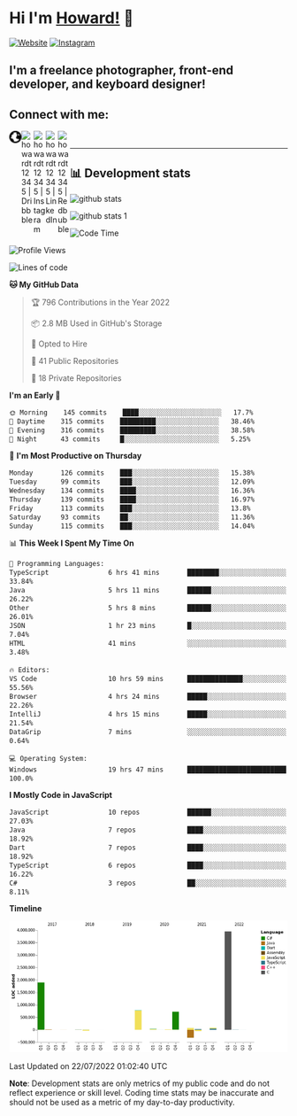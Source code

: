 # Hi I'm [Howard!][website] 👋

[![Website](https://img.shields.io/website?label=howardt12345.com&style=for-the-badge&url=https%3A%2F%2Fhowardt12345.com)](https://howardt12345.com)
[![Instagram](https://img.shields.io/badge/instagram-%23E4405F.svg?&style=for-the-badge&logo=instagram&logoColor=white)](https://instagram.com/howardt12345)

I'm a freelance photographer, front-end developer, and keyboard designer!
---

## Connect with me:

[<img align="left" alt="howardt12345.com" width="22px" src="https://raw.githubusercontent.com/iconic/open-iconic/master/svg/globe.svg" />][website]
[<img align="left" alt="howardt12345 | Dribbble" width="22px" src="https://cdn.jsdelivr.net/npm/simple-icons@v3/icons/dribbble.svg" />][dribbble]
[<img align="left" alt="howardt12345 | Instagram" width="22px" src="https://cdn.jsdelivr.net/npm/simple-icons@v3/icons/instagram.svg" />][instagram]
[<img align="left" alt="howardt12345 | LinkedIn" width="22px" src="https://cdn.jsdelivr.net/npm/simple-icons@v3/icons/linkedin.svg" />][linkedin]
[<img align="left" alt="howardt12345 | Redbubble" width="22px" src="https://cdn.jsdelivr.net/npm/simple-icons@v3/icons/redbubble.svg" />][redbubble]

<br />

---

## 📊 Development stats

![github stats](https://github-readme-stats.vercel.app/api?username=howardt12345&show_icons=true&hide_border=true&theme=dark&hide=contribs,issues)

![github stats 1](https://github-readme-stats.vercel.app/api/top-langs?username=howardt12345&langs_count=8&show_icons=true&hide_border=true&theme=dark&layout=compact)

<!--START_SECTION:waka-->
![Code Time](http://img.shields.io/badge/Code%20Time-0%20secs-blue)

![Profile Views](http://img.shields.io/badge/Profile%20Views-0-blue)

![Lines of code](https://img.shields.io/badge/From%20Hello%20World%20I%27ve%20Written-7%20Million%20lines%20of%20code-blue)

**🐱 My GitHub Data** 

> 🏆 796 Contributions in the Year 2022
 > 
> 📦 2.8 MB Used in GitHub's Storage 
 > 
> 💼 Opted to Hire
 > 
> 📜 41 Public Repositories 
 > 
> 🔑 18 Private Repositories  
 > 
**I'm an Early 🐤** 

```text
🌞 Morning    145 commits    ████░░░░░░░░░░░░░░░░░░░░░   17.7% 
🌆 Daytime    315 commits    █████████░░░░░░░░░░░░░░░░   38.46% 
🌃 Evening    316 commits    █████████░░░░░░░░░░░░░░░░   38.58% 
🌙 Night      43 commits     █░░░░░░░░░░░░░░░░░░░░░░░░   5.25%

```
📅 **I'm Most Productive on Thursday** 

```text
Monday       126 commits    ███░░░░░░░░░░░░░░░░░░░░░░   15.38% 
Tuesday      99 commits     ███░░░░░░░░░░░░░░░░░░░░░░   12.09% 
Wednesday    134 commits    ████░░░░░░░░░░░░░░░░░░░░░   16.36% 
Thursday     139 commits    ████░░░░░░░░░░░░░░░░░░░░░   16.97% 
Friday       113 commits    ███░░░░░░░░░░░░░░░░░░░░░░   13.8% 
Saturday     93 commits     ██░░░░░░░░░░░░░░░░░░░░░░░   11.36% 
Sunday       115 commits    ███░░░░░░░░░░░░░░░░░░░░░░   14.04%

```


📊 **This Week I Spent My Time On** 

```text
💬 Programming Languages: 
TypeScript               6 hrs 41 mins       ████████░░░░░░░░░░░░░░░░░   33.84% 
Java                     5 hrs 11 mins       ██████░░░░░░░░░░░░░░░░░░░   26.22% 
Other                    5 hrs 8 mins        ██████░░░░░░░░░░░░░░░░░░░   26.01% 
JSON                     1 hr 23 mins        █░░░░░░░░░░░░░░░░░░░░░░░░   7.04% 
HTML                     41 mins             ░░░░░░░░░░░░░░░░░░░░░░░░░   3.48%

🔥 Editors: 
VS Code                  10 hrs 59 mins      ██████████████░░░░░░░░░░░   55.56% 
Browser                  4 hrs 24 mins       █████░░░░░░░░░░░░░░░░░░░░   22.26% 
IntelliJ                 4 hrs 15 mins       █████░░░░░░░░░░░░░░░░░░░░   21.54% 
DataGrip                 7 mins              ░░░░░░░░░░░░░░░░░░░░░░░░░   0.64%

💻 Operating System: 
Windows                  19 hrs 47 mins      █████████████████████████   100.0%

```

**I Mostly Code in JavaScript** 

```text
JavaScript               10 repos            ██████░░░░░░░░░░░░░░░░░░░   27.03% 
Java                     7 repos             ████░░░░░░░░░░░░░░░░░░░░░   18.92% 
Dart                     7 repos             ████░░░░░░░░░░░░░░░░░░░░░   18.92% 
TypeScript               6 repos             ████░░░░░░░░░░░░░░░░░░░░░   16.22% 
C#                       3 repos             ██░░░░░░░░░░░░░░░░░░░░░░░   8.11%

```


**Timeline**

![Chart not found](https://raw.githubusercontent.com/howardt12345/howardt12345/master/charts/bar_graph.png) 


 Last Updated on 22/07/2022 01:02:40 UTC
<!--END_SECTION:waka-->

**Note**: Development stats are only metrics of my public code and do not reflect experience or skill level. Coding time stats may be inaccurate and should not be used as a metric of my day-to-day productivity.

[website]: https://howardt12345.com
[dribbble]: https://dribbble.com/howardt12345
[instagram]: https://instagram.com/howardt12345
[linkedin]: https://linkedin.com/in/howardt12345
[redbubble]: https://www.redbubble.com/people/howardt12345/
